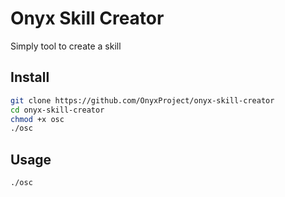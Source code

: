 # Onyx Skill Creator

Simply tool to create a skill


## Install

```bash
git clone https://github.com/OnyxProject/onyx-skill-creator
cd onyx-skill-creator
chmod +x osc
./osc
```

## Usage

```bash
./osc
```

